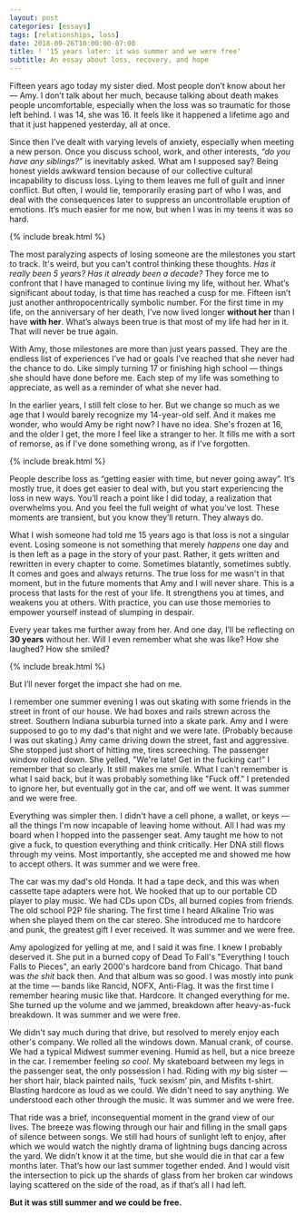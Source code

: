 ```yaml
---
layout: post
categories: [essays]
tags: [relationships, loss]
date: 2018-09-26T10:00:00-07:00
title: ! '15 years later: it was summer and we were free'
subtitle: An essay about loss, recovery, and hope
---
```


Fifteen years ago today my sister died. Most people don’t know about her &mdash; Amy. I don’t talk about her much, because talking about death makes people uncomfortable, especially when the loss was so traumatic for those left behind. I was 14, she was 16. It feels like it happened a lifetime ago and that it just happened yesterday, all at once.

<!--excerpt-->

Since then I’ve dealt with varying levels of anxiety, especially when meeting a new person. Once you discuss school, work, and other interests, *“do you have any siblings?”* is inevitably asked. What am I supposed say? Being honest yields awkward tension because of our collective cultural incapability to discuss loss. Lying to them leaves me full of guilt and inner conflict. But often, I would lie, temporarily erasing part of who I was, and deal with the consequences later to suppress an uncontrollable eruption of emotions. It’s much easier for me now, but when I was in my teens it was so hard.

{% include break.html %}

The most paralyzing aspects of losing someone are the milestones you start to track. It's weird, but you can't control thinking these thoughts. *Has it really been 5 years? Has it already been a decade?* They force me to confront that I have managed to continue living my life, without her. What’s significant about today, is that time has reached a cusp for me. Fifteen isn’t just another anthropocentrically symbolic number. For the first time in my life, on the anniversary of her death, I’ve now lived longer **without her** than I have **with her**. What’s always been true is that most of my life had her in it. That will never be true again.

With Amy, those milestones are more than just years passed. They are the endless list of experiences I’ve had or goals I’ve reached that she never had the chance to do. Like simply turning 17 or finishing high school &mdash; things she should have done before me. Each step of my life was something to appreciate, as well as a reminder of what she never had.

In the earlier years, I still felt close to her. But we change so much as we age that I would barely recognize my 14-year-old self. And it makes me wonder, who would Amy be right now? I have no idea. She's frozen at 16, and the older I get, the more I feel like a stranger to her. It fills me with a sort of remorse, as if I've done something wrong, as if I've forgotten.

{% include break.html %}

People describe loss as “getting easier with time, but never going away”. It’s mostly true, it does get easier to deal with, but you start experiencing the loss in new ways. You’ll reach a point like I did today, a realization that overwhelms you. And you feel the full weight of what you’ve lost. These moments are transient, but you know they’ll return. They always do.

What I wish someone had told me 15 years ago is that loss is not a singular event. Losing someone is not something that merely *happens* one day and is then left as a page in the story of your past. Rather, it gets written and rewritten in every chapter to come. Sometimes blatantly, sometimes subtly. It comes and goes and always returns. The true loss for me wasn't in that moment, but in the future moments that Amy and I will never share. This is a process that lasts for the rest of your life. It strengthens you at times, and weakens you at others. With practice, you can use those memories to empower yourself instead of slumping in despair.

Every year takes me further away from her. And one day, I’ll be reflecting on **30 years** without her. Will I even remember what she was like? How she laughed? How she smiled?

{% include break.html %}

But I’ll never forget the impact she had on me.

I remember one summer evening I was out skating with some friends in the street in front of our house. We had boxes and rails strewn across the street. Southern Indiana suburbia turned into a skate park. Amy and I were supposed to go to my dad's that night and we were late. (Probably because I was out skating.) Amy came driving down the street, fast and aggressive. She stopped just short of hitting me, tires screeching. The passenger window rolled down. She yelled, "We're late! Get in the fucking car!" I remember that so clearly. It still makes me smile. What I can't remember is what I said back, but it was probably something like "Fuck off." I pretended to ignore her, but eventually got in the car, and off we went. It was summer and we were free.

Everything was simpler then. I didn't have a cell phone, a wallet, or keys &mdash; all the things I'm now incapable of leaving home without. All I had was my board when I hopped into the passenger seat. Amy taught me how to not give a fuck, to question everything and think critically. Her DNA still flows through my veins. Most importantly, she accepted me and showed me how to accept others. It was summer and we were free.

The car was my dad's old Honda. It had a tape deck, and this was when cassette tape adapters were hot. We hooked that up to our portable CD player to play music. We had CDs upon CDs, all burned copies from friends. The old school P2P file sharing. The first time I heard Alkaline Trio was when she played them on the car stereo. She introduced me to hardcore and punk, the greatest gift I ever received. It was summer and we were free.

Amy apologized for yelling at me, and I said it was fine. I knew I probably deserved it. She put in a burned copy of Dead To Fall's "Everything I touch Falls to Pieces", an early 2000's hardcore band from Chicago. That band was *the shit* back then. And that album was so good. I was mostly into punk at the time &mdash; bands like Rancid, NOFX, Anti-Flag. It was the first time I remember hearing music like that. Hardcore. It changed everything for me. She turned up the volume and we jammed, breakdown after heavy-as-fuck breakdown. It was summer and we were free.

We didn't say much during that drive, but resolved to merely enjoy each other's company. We rolled all the windows down. Manual crank, of course. We had a typical Midwest summer evening. Humid as hell, but a nice breeze in the car. I remember feeling *so cool*. My skateboard between my legs in the passenger seat, the only possession I had. Riding with *my* big sister &mdash; her short hair, black painted nails, ‘fuck sexism’ pin, and Misfits t-shirt. Blasting hardcore as loud as we could. We didn't need to say anything. We understood each other through the music. It was summer and we were free.

That ride was a brief, inconsequential moment in the grand view of our lives. The breeze was flowing through our hair and filling in the small gaps of silence between songs. We still had hours of sunlight left to enjoy, after which we would watch the nightly drama of lightning bugs dancing across the yard. We didn’t know it at the time, but she would die in that car a few months later. That’s how our last summer together ended. And I would visit the intersection to pick up the shards of glass from her broken car windows laying scattered on the side of the road, as if that’s all I had left.

**But it was still summer and we could be free.**
